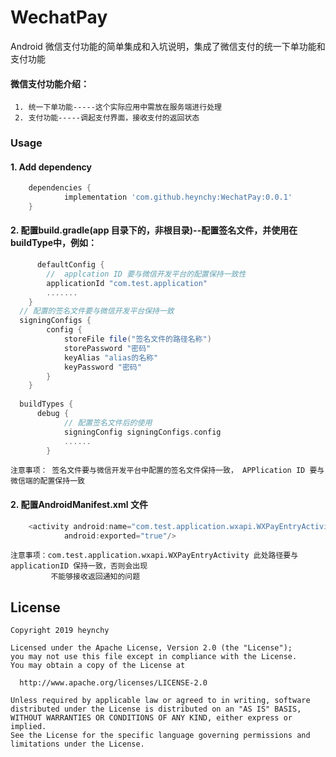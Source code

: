 # WechatPay
Android 微信支付功能的简单集成和入坑说明，集成了微信支付的统一下单功能和支付功能
#### 微信支付功能介绍：   
     1. 统一下单功能-----这个实际应用中需放在服务端进行处理
     2. 支付功能-----调起支付界面，接收支付的返回状态
### Usage
#### 1. Add dependency
```groovy
	dependencies {
	        implementation 'com.github.heynchy:WechatPay:0.0.1'
	}
```
#### 2. 配置build.gradle(app 目录下的，非根目录)--配置签名文件，并使用在buildType中，例如：
```groovy
      defaultConfig {
        //  applcation ID 要与微信开发平台的配置保持一致性    
        applicationId "com.test.application"
        .......
    }
  // 配置的签名文件要与微信开发平台保持一致
  signingConfigs {
        config {
            storeFile file("签名文件的路径名称")
            storePassword "密码"
            keyAlias "alias的名称"
            keyPassword "密码"
        }
    }
    
  buildTypes {
      debug {
            // 配置签名文件后的使用
            signingConfig signingConfigs.config
            ......
        }
```
    注意事项： 签名文件要与微信开发平台中配置的签名文件保持一致， APPlication ID 要与微信端的配置保持一致
#### 2. 配置AndroidManifest.xml 文件
```java
    <activity android:name="com.test.application.wxapi.WXPayEntryActivity"
            android:exported="true"/>
```
    注意事项：com.test.application.wxapi.WXPayEntryActivity 此处路径要与applicationID 保持一致，否则会出现
             不能够接收返回通知的问题	   
License
-------
    Copyright 2019 heynchy

    Licensed under the Apache License, Version 2.0 (the "License");
    you may not use this file except in compliance with the License.
    You may obtain a copy of the License at

      http://www.apache.org/licenses/LICENSE-2.0

    Unless required by applicable law or agreed to in writing, software
    distributed under the License is distributed on an "AS IS" BASIS,
    WITHOUT WARRANTIES OR CONDITIONS OF ANY KIND, either express or implied.
    See the License for the specific language governing permissions and
    limitations under the License.

